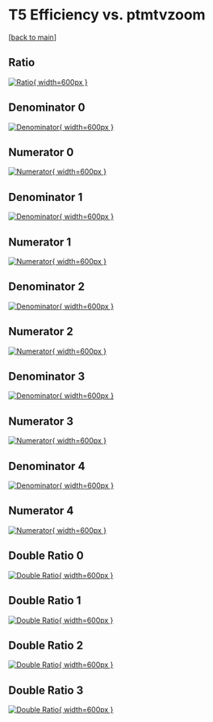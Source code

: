 # T5 Efficiency vs. ptmtvzoom

[[back to main](./)]



## Ratio

[![Ratio](../mtv/var/T5_xtr_11_1_eff_ptmtvzoom.png){ width=600px }](../mtv/var/T5_xtr_11_1_eff_ptmtvzoom.pdf)

## Denominator 0

[![Denominator](../mtv/den/T5_xtr_11_1_eff_ptmtvzoom_den0.png){ width=600px }](../mtv/den/T5_xtr_11_1_eff_ptmtvzoom_den0.pdf)

## Numerator 0

[![Numerator](../mtv/num/T5_xtr_11_1_eff_ptmtvzoom_num0.png){ width=600px }](../mtv/num/T5_xtr_11_1_eff_ptmtvzoom_num0.pdf)

## Denominator 1

[![Denominator](../mtv/den/T5_xtr_11_1_eff_ptmtvzoom_den1.png){ width=600px }](../mtv/den/T5_xtr_11_1_eff_ptmtvzoom_den1.pdf)

## Numerator 1

[![Numerator](../mtv/num/T5_xtr_11_1_eff_ptmtvzoom_num1.png){ width=600px }](../mtv/num/T5_xtr_11_1_eff_ptmtvzoom_num1.pdf)

## Denominator 2

[![Denominator](../mtv/den/T5_xtr_11_1_eff_ptmtvzoom_den2.png){ width=600px }](../mtv/den/T5_xtr_11_1_eff_ptmtvzoom_den2.pdf)

## Numerator 2

[![Numerator](../mtv/num/T5_xtr_11_1_eff_ptmtvzoom_num2.png){ width=600px }](../mtv/num/T5_xtr_11_1_eff_ptmtvzoom_num2.pdf)

## Denominator 3

[![Denominator](../mtv/den/T5_xtr_11_1_eff_ptmtvzoom_den3.png){ width=600px }](../mtv/den/T5_xtr_11_1_eff_ptmtvzoom_den3.pdf)

## Numerator 3

[![Numerator](../mtv/num/T5_xtr_11_1_eff_ptmtvzoom_num3.png){ width=600px }](../mtv/num/T5_xtr_11_1_eff_ptmtvzoom_num3.pdf)

## Denominator 4

[![Denominator](../mtv/den/T5_xtr_11_1_eff_ptmtvzoom_den4.png){ width=600px }](../mtv/den/T5_xtr_11_1_eff_ptmtvzoom_den4.pdf)

## Numerator 4

[![Numerator](../mtv/num/T5_xtr_11_1_eff_ptmtvzoom_num4.png){ width=600px }](../mtv/num/T5_xtr_11_1_eff_ptmtvzoom_num4.pdf)

## Double Ratio 0

[![Double Ratio](../mtv/ratio/T5_xtr_11_1_eff_ptmtvzoom_ratio0.png){ width=600px }](../mtv/ratio/T5_xtr_11_1_eff_ptmtvzoom_ratio0.pdf)

## Double Ratio 1

[![Double Ratio](../mtv/ratio/T5_xtr_11_1_eff_ptmtvzoom_ratio1.png){ width=600px }](../mtv/ratio/T5_xtr_11_1_eff_ptmtvzoom_ratio1.pdf)

## Double Ratio 2

[![Double Ratio](../mtv/ratio/T5_xtr_11_1_eff_ptmtvzoom_ratio2.png){ width=600px }](../mtv/ratio/T5_xtr_11_1_eff_ptmtvzoom_ratio2.pdf)

## Double Ratio 3

[![Double Ratio](../mtv/ratio/T5_xtr_11_1_eff_ptmtvzoom_ratio3.png){ width=600px }](../mtv/ratio/T5_xtr_11_1_eff_ptmtvzoom_ratio3.pdf)

